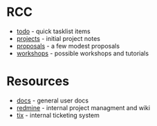 # RCC

* [todo](todo.md) - quick tasklist items
* [projects](projects.md) - initial project notes
* [proposals](proposals.md) - a few modest proposals
* [workshops](workshops.md) - possible workshops and tutorials


# Resources

* [docs](http://docs.rcc.uchicago.edu/) - general user docs
* [redmine](redmine.rcc.uchicago.edu) - internal project managment and wiki
* [tix](rt.rcc.uchicago.edu) - internal ticketing system
